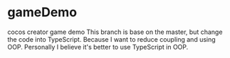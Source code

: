 # gameDemo
cocos creator game demo 
This branch is base on the master, but change the code into TypeScript. Because I want to reduce coupling and using OOP. Personally I believe it's better to use TypeScript in OOP.